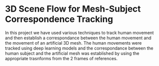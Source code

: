 # 3D Scene Flow for Mesh-Subject Correspondence Tracking

In this project we have used various techniques to track human movement and then establish a correspondance between the human movement and the movement of an artificial 3D mesh. The human movements were tracked using deep learning models and the correspondance between the human subject and the artificial mesh was established by using the appropriate trasnforms from the 2 frames of references.
